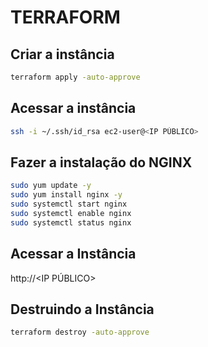 # TERRAFORM

## Criar a instância

```bash
terraform apply -auto-approve
```

## Acessar a instância

```bash
ssh -i ~/.ssh/id_rsa ec2-user@<IP PÚBLICO>
```

## Fazer a instalação do NGINX

```bash
sudo yum update -y
sudo yum install nginx -y
sudo systemctl start nginx
sudo systemctl enable nginx
sudo systemctl status nginx
```

## Acessar a Instância

http://<IP PÚBLICO>

## Destruindo a Instância

```bash
terraform destroy -auto-approve
```